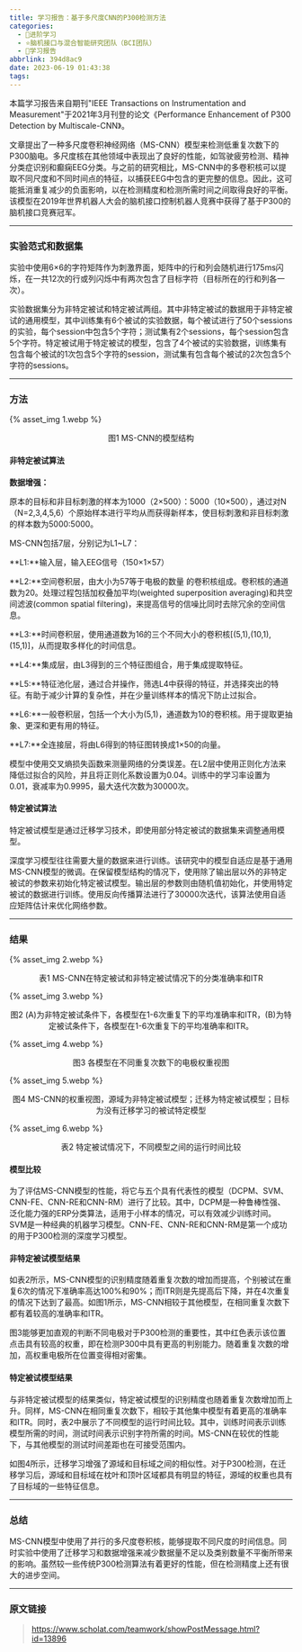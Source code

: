 ```yaml
---
title: 学习报告：基于多尺度CNN的P300检测方法
categories:
  - 🌙进阶学习
  - ⭐脑机接口与混合智能研究团队（BCI团队）
  - 💫学习报告
abbrlink: 394d8ac9
date: 2023-06-19 01:43:38
tags:
---
```


本篇学习报告来自期刊"IEEE Transactions on Instrumentation and Measurement"于2021年3月刊登的论文《Performance Enhancement of P300 Detection by Multiscale-CNN》。

文章提出了一种多尺度卷积神经网络（MS-CNN）模型来检测低重复次数下的P300脑电。多尺度核在其他领域中表现出了良好的性能，如驾驶疲劳检测、精神分类症识别和癫痫EEG分类。与之前的研究相比，MS-CNN中的多卷积核可以提取不同尺度和不同时间点的特征，以捕获EEG中包含的更完整的信息。因此，这可能抵消重复减少的负面影响，以在检测精度和检测所需时间之间取得良好的平衡。该模型在2019年世界机器人大会的脑机接口控制机器人竞赛中获得了基于P300的脑机接口竞赛冠军。

<!--more-->

***

### 实验范式和数据集

实验中使用6×6的字符矩阵作为刺激界面，矩阵中的行和列会随机进行175ms闪烁，在一共12次的行或列闪烁中有两次包含了目标字符（目标所在的行和列各一次）。

实验数据集分为非特定被试和特定被试两组。其中非特定被试的数据用于非特定被试的通用模型，其中训练集有6个被试的实验数据，每个被试进行了50个sessions的实验，每个session中包含5个字符；测试集有2个sessions，每个session包含5个字符。特定被试用于特定被试的模型，包含了4个被试的实验数据，训练集有包含每个被试的1次包含5个字符的session，测试集有包含每个被试的2次包含5个字符的sessions。

***

### 方法

{% asset_img 1.webp %}
<div align='center'>图1 MS-CNN的模型结构</div>

#### 非特定被试算法

**数据增强：**

原本的目标和非目标刺激的样本为1000（2×500）：5000（10×500），通过对N（N=2,3,4,5,6）个原始样本进行平均从而获得新样本，使目标刺激和非目标刺激的样本数为5000:5000。

MS-CNN包括7层，分别记为L1~L7：

**L1:**输入层，输入EEG信号（150×1×57）

**L2:**空间卷积层，由大小为57等于电极的数量 的卷积核组成。卷积核的通道数为20。处理过程包括加权叠加平均(weighted superposition averaging)和共空间滤波(common spatial filtering)，来提高信号的信噪比同时去除冗余的空间信息。

**L3:**时间卷积层，使用通道数为16的三个不同大小的卷积核[(5,1),(10,1),(15,1)]，从而提取多样化的时间信息。

**L4:**集成层，由L3得到的三个特征图组合，用于集成提取特征。

**L5:**特征池化层，通过合并操作，筛选L4中获得的特征，并选择突出的特征。有助于减少计算的复杂性，并在少量训练样本的情况下防止过拟合。

**L6:**一般卷积层，包括一个大小为(5,1)，通道数为10的卷积核。用于提取更抽象、更深和更有用的特征。

**L7:**全连接层，将由L6得到的特征图转换成1×50的向量。

模型中使用交叉熵损失函数来测量网络的分类误差。在L2层中使用正则化方法来降低过拟合的风险，并且将正则化系数设置为0.04。训练中的学习率设置为0.01，衰减率为0.9995，最大迭代次数为30000次。

#### 特定被试算法

特定被试模型是通过迁移学习技术，即使用部分特定被试的数据集来调整通用模型。

深度学习模型往往需要大量的数据来进行训练。该研究中的模型自适应是基于通用MS-CNN模型的微调。在保留模型结构的情况下，使用除了输出层以外的非特定被试的参数来初始化特定被试模型。输出层的参数则由随机值初始化，并使用特定被试的数据进行训练。使用反向传播算法进行了30000次迭代，该算法使用自适应矩阵估计来优化网络参数。

***

### 结果

{% asset_img 2.webp %}
<div align='center'>表1 MS-CNN在特定被试和非特定被试情况下的分类准确率和ITR</div>

{% asset_img 3.webp %}
<div align='center'>图2 (A)为非特定被试条件下，各模型在1-6次重复下的平均准确率和ITR，(B)为特定被试条件下，各模型在1-6次重复下的平均准确率和ITR。</div>

{% asset_img 4.webp %}
<div align='center'>图3 各模型在不同重复次数下的电极权重视图</div>

{% asset_img 5.webp %}
<div align='center'>图4 MS-CNN的权重视图，源域为非特定被试模型；迁移为特定被试模型；目标为没有迁移学习的被试特定模型</div>

{% asset_img 6.webp %}
<div align='center'>表2 特定被试情况下，不同模型之间的运行时间比较</div>

#### 模型比较

为了评估MS-CNN模型的性能，将它与五个具有代表性的模型（DCPM、SVM、CNN-FE、CNN-RE和CNN-RM）进行了比较。其中，DCPM是一种鲁棒性强、泛化能力强的ERP分类算法，适用于小样本的情况，可以有效减少训练时间。SVM是一种经典的机器学习模型。CNN-FE、CNN-RE和CNN-RM是第一个成功的用于P300检测的深度学习模型。

#### 非特定被试模型结果

如表2所示，MS-CNN模型的识别精度随着重复次数的增加而提高，个别被试在重复6次的情况下准确率高达100%和90%；而ITR则是先提高后下降，并在4次重复的情况下达到了最高。如图1所示，MS-CNN相较于其他模型，在相同重复次数下都有着较高的准确率和ITR。

图3能够更加直观的判断不同电极对于P300检测的重要性，其中红色表示该位置点击具有较高的权重，即在检测P300中具有更高的判别能力。随着重复次数的增加，高权重电极所在位置变得相对密集。

#### 特定被试模型结果

与非特定被试模型的结果类似，特定被试模型的识别精度也随着重复次数增加而上升。同样，MS-CNN在相同重复次数下，相较于其他集中模型有着更高的准确率和ITR。同时，表2中展示了不同模型的运行时间比较。其中，训练时间表示训练模型所需的时间，测试时间表示识别字符所需的时间。MS-CNN在较优的性能下，与其他模型的测试时间差距也在可接受范围内。

如图4所示，迁移学习增强了源域和目标域之间的相似性。对于P300检测，在迁移学习后，源域和目标域在枕叶和顶叶区域都具有明显的特征，源域的权重也具有了目标域的一些特征信息。

***

### 总结

MS-CNN模型中使用了并行的多尺度卷积核，能够提取不同尺度的时间信息。同时实验中使用了迁移学习和数据增强来减少数据量不足以及类别数量不平衡所带来的影响。虽然较一些传统P300检测算法有着更好的性能，但在检测精度上还有很大的进步空间。

***

### 原文链接

> <https://www.scholat.com/teamwork/showPostMessage.html?id=13896>
